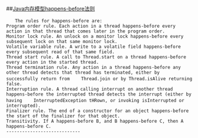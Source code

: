 ##[Java内存模型happens-before法则](https://yq.aliyun.com/articles/35987)

    　　The rules for happens-before are: 
    Program order rule. Each action in a thread happens-before every action in that thread that comes later in the program order. 
    Monitor lock rule. An unlock on a monitor lock happens-before every subsequent lock on that same monitor lock. 
    Volatile variable rule. A write to a volatile field happens-before every subsequent read of that same field. 
    Thread start rule. A call to Thread.start on a thread happens-before every action in the started thread. 
    Thread termination rule. Any action in a thread happens-before any other thread detects that thread has terminated, either by successfully return from 　　Thread.join or by Thread.isAlive returning false. 
    Interruption rule. A thread calling interrupt on another thread happens-before the interrupted thread detects the interrupt (either by having 　　InterruptedException tHRown, or invoking isInterrupted or interrupted). 
    Finalizer rule. The end of a constructor for an object happens-before the start of the finalizer for that object. 
    Transitivity. If A happens-before B, and B happens-before C, then A happens-before C. 
    ----------------------------
